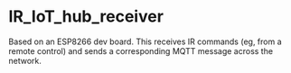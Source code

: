 # IR_IoT_hub_receiver

Based on an ESP8266 dev board. This receives IR commands (eg, from a remote control) and sends a corresponding MQTT message across the network.
